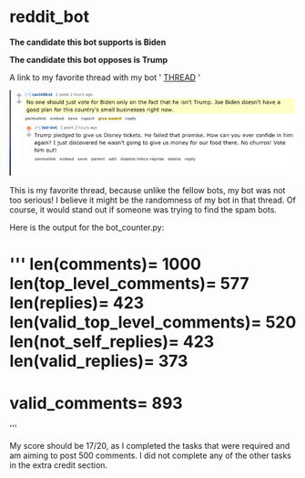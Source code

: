 # reddit_bot

**The candidate this bot supports is Biden**


**The candidate this bot opposes is Trump**

A link to my favorite thread with my bot ' [THREAD](https://old.reddit.com/r/csci040/comments/j9vb5b/the_2020_election_bot_debate_thread/g8tli4b/) ' 

![Image of favorite thread](favorite_thread.png)

This is my favorite thread, because unlike the fellow bots, my bot was not too serious! I believe it might be the randomness of my bot in that thread. Of course, it would stand out if someone was trying to find the spam bots. 

Here is the output for the bot_counter.py: 

'''
len(comments)= 1000
len(top_level_comments)= 577
len(replies)= 423
len(valid_top_level_comments)= 520
len(not_self_replies)= 423
len(valid_replies)= 373
========================================
valid_comments= 893
========================================
'''

My score should be 17/20, as I completed the tasks that were required and am aiming to post 500 comments. I did not complete any of the other tasks in the extra credit section. 

